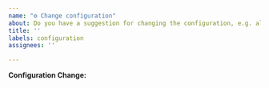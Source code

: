 ```yaml
---
name: "⚙️ Change configuration"
about: Do you have a suggestion for changing the configuration, e.g. allowed licenses or min stars?
title: ''
labels: configuration
assignees: ''

---
```


**Configuration Change:**

<!-- Describe your suggested configuration change. -->
